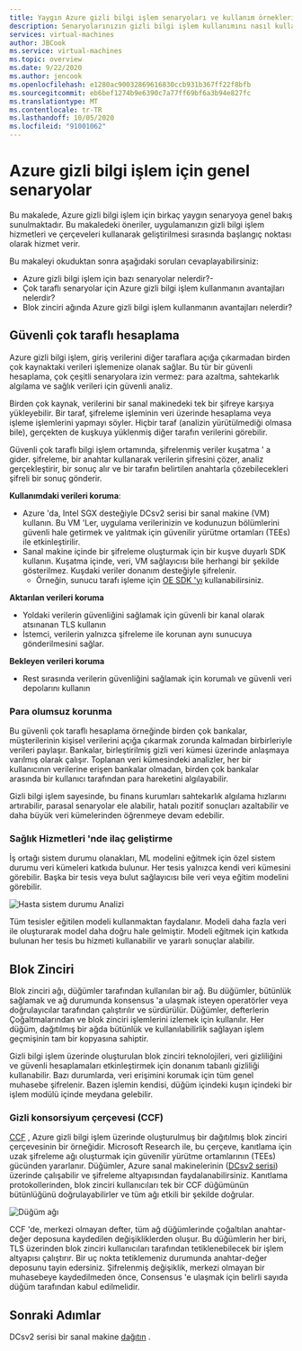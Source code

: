 ```yaml
---
title: Yaygın Azure gizli bilgi işlem senaryoları ve kullanım örnekleri
description: Senaryolarınızın gizli bilgi işlem kullanımını nasıl kullanacağınızı anlayın.
services: virtual-machines
author: JBCook
ms.service: virtual-machines
ms.topic: overview
ms.date: 9/22/2020
ms.author: jencook
ms.openlocfilehash: e1280ac90032869616830ccb931b367ff22f8bfb
ms.sourcegitcommit: eb6bef1274b9e6390c7a77ff69bf6a3b94e827fc
ms.translationtype: MT
ms.contentlocale: tr-TR
ms.lasthandoff: 10/05/2020
ms.locfileid: "91001062"
---
```

# <a name="common-scenarios-for-azure-confidential-computing"></a>Azure gizli bilgi işlem için genel senaryolar

Bu makalede, Azure gizli bilgi işlem için birkaç yaygın senaryoya genel bakış sunulmaktadır. Bu makaledeki öneriler, uygulamanızın gizli bilgi işlem hizmetleri ve çerçeveleri kullanarak geliştirilmesi sırasında başlangıç noktası olarak hizmet verir. 

Bu makaleyi okuduktan sonra aşağıdaki soruları cevaplayabilirsiniz:

- Azure gizli bilgi işlem için bazı senaryolar nelerdir?-
- Çok taraflı senaryolar için Azure gizli bilgi işlem kullanmanın avantajları nelerdir?
- Blok zinciri ağında Azure gizli bilgi işlem kullanmanın avantajları nelerdir?


## <a name="secure-multi-party-computation"></a>Güvenli çok taraflı hesaplama
Azure gizli bilgi işlem, giriş verilerini diğer taraflara açığa çıkarmadan birden çok kaynaktaki verileri işlemenize olanak sağlar. Bu tür bir güvenli hesaplama, çok çeşitli senaryolara izin vermez: para azaltma, sahtekarlık algılama ve sağlık verileri için güvenli analiz.

Birden çok kaynak, verilerini bir sanal makinedeki tek bir şifreye karşıya yükleyebilir. Bir taraf, şifreleme işleminin veri üzerinde hesaplama veya işleme işlemlerini yapmayı söyler. Hiçbir taraf (analizin yürütülmediği olmasa bile), gerçekten de kuşkuya yüklenmiş diğer tarafın verilerini görebilir. 

Güvenli çok taraflı bilgi işlem ortamında, şifrelenmiş veriler kuşatma ' a gider. şifreleme, bir anahtar kullanarak verilerin şifresini çözer, analiz gerçekleştirir, bir sonuç alır ve bir tarafın belirtilen anahtarla çözebilecekleri şifreli bir sonuç gönderir. 

**Kullanımdaki verileri koruma**: 
- Azure 'da, Intel SGX desteğiyle DCsv2 serisi bir sanal makine (VM) kullanın. Bu VM 'Ler, uygulama verilerinizin ve kodunuzun bölümlerini güvenli hale getirmek ve yalıtmak için güvenilir yürütme ortamları (TEEs) ile etkinleştirilir.
- Sanal makine içinde bir şifreleme oluşturmak için bir kuşve duyarlı SDK kullanın. Kuşatma içinde, veri, VM sağlayıcısı bile herhangi bir şekilde gösterilmez. Kuşdaki veriler donanım desteğiyle şifrelenir.
    - Örneğin, sunucu tarafı işleme için [OE SDK 'yı](https://github.com/openenclave/openenclave) kullanabilirsiniz. 

**Aktarılan verileri koruma** 
- Yoldaki verilerin güvenliğini sağlamak için güvenli bir kanal olarak atsınanan TLS kullanın
- İstemci, verilerin yalnızca şifreleme ile korunan aynı sunucuya gönderilmesini sağlar. 

**Bekleyen verileri koruma**
- Rest sırasında verilerin güvenliğini sağlamak için korumalı ve güvenli veri depolarını kullanın 

### <a name="anti-money-laundering"></a>Para olumsuz korunma
Bu güvenli çok taraflı hesaplama örneğinde birden çok bankalar, müşterilerinin kişisel verilerini açığa çıkarmak zorunda kalmadan birbirleriyle verileri paylaşır. Bankalar, birleştirilmiş gizli veri kümesi üzerinde anlaşmaya varılmış olarak çalışır. Toplanan veri kümesindeki analizler, her bir kullanıcının verilerine erişen bankalar olmadan, birden çok bankalar arasında bir kullanıcı tarafından para hareketini algılayabilir.

Gizli bilgi işlem sayesinde, bu finans kurumları sahtekarlık algılama hızlarını artırabilir, parasal senaryolar ele alabilir, hatalı pozitif sonuçları azaltabilir ve daha büyük veri kümelerinden öğrenmeye devam edebilir. 

### <a name="drug-development-in-healthcare"></a>Sağlık Hizmetleri 'nde ilaç geliştirme
İş ortağı sistem durumu olanakları, ML modelini eğitmek için özel sistem durumu veri kümeleri katkıda bulunur. Her tesis yalnızca kendi veri kümesini görebilir. Başka bir tesis veya bulut sağlayıcısı bile veri veya eğitim modelini görebilir. 

![Hasta sistem durumu Analizi](./media/use-cases-scenarios/patient-data.png)

Tüm tesisler eğitilen modeli kullanmaktan faydalanır. Modeli daha fazla veri ile oluşturarak model daha doğru hale gelmiştir. Modeli eğitmek için katkıda bulunan her tesis bu hizmeti kullanabilir ve yararlı sonuçlar alabilir. 

## <a name="blockchain"></a>Blok Zinciri

Blok zinciri ağı, düğümler tarafından kullanılan bir ağ. Bu düğümler, bütünlük sağlamak ve ağ durumunda konsensus 'a ulaşmak isteyen operatörler veya doğrulayıcılar tarafından çalıştırılır ve sürdürülür. Düğümler, defterlerin Çoğaltmalarından ve blok zinciri işlemlerini izlemek için kullanılır. Her düğüm, dağıtılmış bir ağda bütünlük ve kullanılabilirlik sağlayan işlem geçmişinin tam bir kopyasına sahiptir.

Gizli bilgi işlem üzerinde oluşturulan blok zinciri teknolojileri, veri gizliliğini ve güvenli hesaplamaları etkinleştirmek için donanım tabanlı gizliliği kullanabilir. Bazı durumlarda, veri erişimini korumak için tüm genel muhasebe şifrelenir. Bazen işlemin kendisi, düğüm içindeki kuşın içindeki bir işlem modülü içinde meydana gelebilir.

### <a name="confidential-consortium-framework-ccf"></a>Gizli konsorsiyum çerçevesi (CCF)
[CCF](https://www.microsoft.com/research/project/confidential-consortium-framework/) , Azure gizli bilgi işlem üzerinde oluşturulmuş bir dağıtılmış blok zinciri çerçevesinin bir örneğidir. Microsoft Research ile, bu çerçeve, kanıtlama için uzak şifreleme ağı oluşturmak için güvenilir yürütme ortamlarının (TEEs) gücünden yararlanır. Düğümler, Azure sanal makinelerinin ([DCsv2 serisi](confidential-computing-enclaves.md)) üzerinde çalışabilir ve şifreleme altyapısından faydalanabilirsiniz. Kanıtlama protokollerinden, blok zinciri kullanıcıları tek bir CCF düğümünün bütünlüğünü doğrulayabilirler ve tüm ağı etkili bir şekilde doğrular. 

![Düğüm ağı](./media/use-cases-scenarios/ccf.png)

CCF 'de, merkezi olmayan defter, tüm ağ düğümlerinde çoğaltılan anahtar-değer deposuna kaydedilen değişikliklerden oluşur. Bu düğümlerin her biri, TLS üzerinden blok zinciri kullanıcıları tarafından tetiklenebilecek bir işlem altyapısı çalıştırır. Bir uç nokta tetiklemeniz durumunda anahtar-değer deposunu tayin edersiniz. Şifrelenmiş değişiklik, merkezi olmayan bir muhasebeye kaydedilmeden önce, Consensus 'e ulaşmak için belirli sayıda düğüm tarafından kabul edilmelidir. 

## <a name="next-steps"></a>Sonraki Adımlar
DCsv2 serisi bir sanal makine [dağıtın](quick-create-marketplace.md) .


